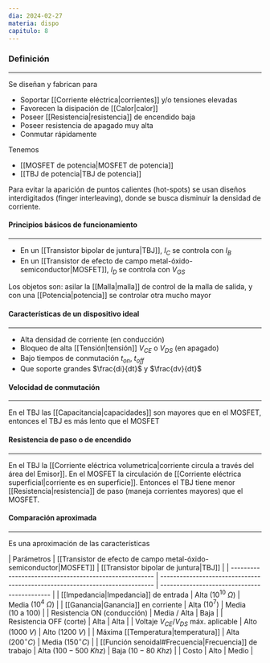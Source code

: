 ```yaml
---
dia: 2024-02-27
materia: dispo
capitulo: 8
---
```

### Definición
---
Se diseñan y fabrican para
* Soportar [[Corriente eléctrica|corrientes]] y/o tensiones elevadas
* Favorecen la disipación de [[Calor|calor]]
* Poseer [[Resistencia|resistencia]] de encendido baja
* Poseer resistencia de apagado muy alta
* Conmutar rápidamente

Tenemos
* [[MOSFET de potencia|MOSFET de potencia]]
* [[TBJ de potencia|TBJ de potencia]]

Para evitar la aparición de puntos calientes (hot-spots) se usan diseños interdigitados (finger interleaving), donde se busca disminuir la densidad de corriente.

#### Principios básicos de funcionamiento
---
* En un [[Transistor bipolar de juntura|TBJ]], $I_C$ se controla con $I_B$
* En un [[Transistor de efecto de campo metal-óxido-semiconductor|MOSFET]], $I_D$ se controla con $V_{GS}$

Los objetos son: asilar la [[Malla|malla]] de control de la malla de salida, y con una [[Potencia|potencia]] se controlar otra mucho mayor

#### Características de un dispositivo ideal
---
* Alta densidad de corriente (en conducción)
* Bloqueo de alta [[Tensión|tensión]] $V_{CE}$ o $V_{DS}$ (en apagado)
* Bajo tiempos de conmutación $t_{on}$, $t_{off}$
* Que soporte grandes $\frac{di}{dt}$ y $\frac{dv}{dt}$

#### Velocidad de conmutación
---
En el TBJ las [[Capacitancia|capacidades]] son mayores que en el MOSFET, entonces el TBJ es más lento que el MOSFET

#### Resistencia de paso o de encendido
---
En el TBJ la [[Corriente eléctrica volumetrica|corriente circula a través del área del Emisor]]. En el MOSFET la circulación de [[Corriente eléctrica superficial|corriente es en superficie]]. Entonces el TBJ tiene menor [[Resistencia|resistencia]] de paso (maneja corrientes mayores) que el MOSFET.

#### Comparación aproximada
---
Es una aproximación de las características 

| Parámetros                                             | [[Transistor de efecto de campo metal-óxido-semiconductor|MOSFET]] | [[Transistor bipolar de juntura|TBJ]] |
| ------------------------------------------------------ | ---------------------------------------------------------------------------- | -------------------------------------------- |
| [[Impedancia\|Impedancia]] de entrada                  | Alta $(10^{10} ~ \Omega)$                                                    | Media $(10^{4} ~ \Omega)$                    |
| [[Ganancia\|Ganancia]] en corriente                    | Alta $(10^{7})$                                                              | Media $(10 ~ \text{a} ~ 100)$                |
| Resistencia ON (conducción)                            | Media / Alta                                                                 | Baja                                         |
| Resistencia OFF (corte)                                | Alta                                                                         | Alta                                         |
| Voltaje $V_{CE}$/$V_{DS}$ máx. aplicable               | Alto $(1000 ~ V)$                                                            | Alto $(1200 ~ V)$                            |
| Máxima [[Temperatura\|temperatura]]                    | Alta $(200^\circ C)$                                                         | Media $(150^\circ C)$                        |
| [[Función senoidal#Frecuencia\|Frecuencia]] de trabajo | Alta $(100-500 ~ Khz)$                                                       | Baja $(10-80 ~ Khz)$                         |
| Costo                                                  | Alto                                                                         | Medio                                        |
